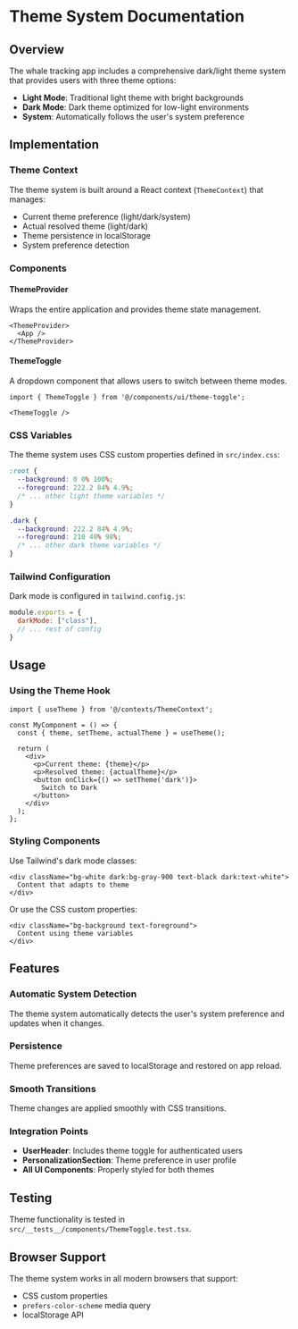 # Theme System Documentation

## Overview
The whale tracking app includes a comprehensive dark/light theme system that provides users with three theme options:
- **Light Mode**: Traditional light theme with bright backgrounds
- **Dark Mode**: Dark theme optimized for low-light environments
- **System**: Automatically follows the user's system preference

## Implementation

### Theme Context
The theme system is built around a React context (`ThemeContext`) that manages:
- Current theme preference (light/dark/system)
- Actual resolved theme (light/dark)
- Theme persistence in localStorage
- System preference detection

### Components

#### ThemeProvider
Wraps the entire application and provides theme state management.

```tsx
<ThemeProvider>
  <App />
</ThemeProvider>
```

#### ThemeToggle
A dropdown component that allows users to switch between theme modes.

```tsx
import { ThemeToggle } from '@/components/ui/theme-toggle';

<ThemeToggle />
```

### CSS Variables
The theme system uses CSS custom properties defined in `src/index.css`:

```css
:root {
  --background: 0 0% 100%;
  --foreground: 222.2 84% 4.9%;
  /* ... other light theme variables */
}

.dark {
  --background: 222.2 84% 4.9%;
  --foreground: 210 40% 98%;
  /* ... other dark theme variables */
}
```

### Tailwind Configuration
Dark mode is configured in `tailwind.config.js`:

```js
module.exports = {
  darkMode: ["class"],
  // ... rest of config
}
```

## Usage

### Using the Theme Hook
```tsx
import { useTheme } from '@/contexts/ThemeContext';

const MyComponent = () => {
  const { theme, setTheme, actualTheme } = useTheme();
  
  return (
    <div>
      <p>Current theme: {theme}</p>
      <p>Resolved theme: {actualTheme}</p>
      <button onClick={() => setTheme('dark')}>
        Switch to Dark
      </button>
    </div>
  );
};
```

### Styling Components
Use Tailwind's dark mode classes:

```tsx
<div className="bg-white dark:bg-gray-900 text-black dark:text-white">
  Content that adapts to theme
</div>
```

Or use the CSS custom properties:

```tsx
<div className="bg-background text-foreground">
  Content using theme variables
</div>
```

## Features

### Automatic System Detection
The theme system automatically detects the user's system preference and updates when it changes.

### Persistence
Theme preferences are saved to localStorage and restored on app reload.

### Smooth Transitions
Theme changes are applied smoothly with CSS transitions.

### Integration Points
- **UserHeader**: Includes theme toggle for authenticated users
- **PersonalizationSection**: Theme preference in user profile
- **All UI Components**: Properly styled for both themes

## Testing
Theme functionality is tested in `src/__tests__/components/ThemeToggle.test.tsx`.

## Browser Support
The theme system works in all modern browsers that support:
- CSS custom properties
- `prefers-color-scheme` media query
- localStorage API